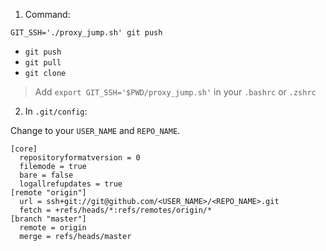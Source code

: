 1. Command:

`GIT_SSH='./proxy_jump.sh' git push`

* `git push`
* `git pull`
* `git clone`

> Add `export GIT_SSH='$PWD/proxy_jump.sh'` in your `.bashrc` or `.zshrc`

2. In `.git/config`:

Change to your `USER_NAME` and `REPO_NAME`.

```
[core]
  repositoryformatversion = 0
  filemode = true
  bare = false
  logallrefupdates = true
[remote "origin"]
  url = ssh+git://git@github.com/<USER_NAME>/<REPO_NAME>.git
  fetch = +refs/heads/*:refs/remotes/origin/*
[branch "master"]
  remote = origin
  merge = refs/heads/master
```

